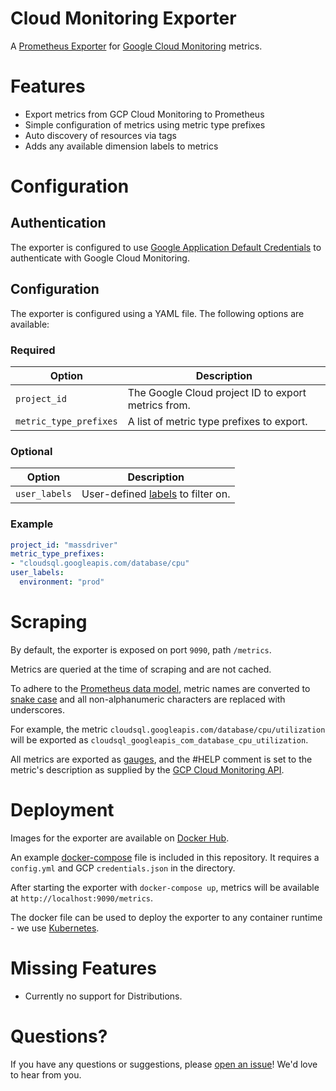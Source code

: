 # Cloud Monitoring Exporter

A [Prometheus Exporter](https://prometheus.io/docs/instrumenting/exporters/#exporters-and-integrations) for [Google Cloud Monitoring](https://cloud.google.com/monitoring/) metrics.

# Features

* Export metrics from GCP Cloud Monitoring to Prometheus
* Simple configuration of metrics using metric type prefixes
* Auto discovery of resources via tags
* Adds any available dimension labels to metrics

# Configuration

## Authentication

The exporter is configured to use [Google Application Default Credentials](https://cloud.google.com/docs/authentication/production#automatically) to authenticate with Google Cloud Monitoring.

## Configuration

The exporter is configured using a YAML file. The following options are available:

### Required

| Option | Description |
|--------|-------------|
| `project_id` | The Google Cloud project ID to export metrics from. |
| `metric_type_prefixes` | A list of metric type prefixes to export. |

### Optional

| Option | Description |
|--------|-------------|
| `user_labels` | User-defined [labels](https://cloud.google.com/resource-manager/docs/creating-managing-labels) to filter on. |

### Example

```yaml
project_id: "massdriver"
metric_type_prefixes:
- "cloudsql.googleapis.com/database/cpu"
user_labels:
  environment: "prod"
```

# Scraping

By default, the exporter is exposed on port `9090`, path `/metrics`.

Metrics are queried at the time of scraping and are not cached.

To adhere to the [Prometheus data model](https://prometheus.io/docs/concepts/data_model/), metric names are converted to [snake case](https://en.wikipedia.org/wiki/Snake_case) and all non-alphanumeric characters are replaced with underscores.

For example, the metric `cloudsql.googleapis.com/database/cpu/utilization` will be exported as `cloudsql_googleapis_com_database_cpu_utilization`.

All metrics are exported as [gauges](https://prometheus.io/docs/concepts/metric_types/#gauge), and the #HELP comment is set to the metric's description as supplied by the [GCP Cloud Monitoring API](https://cloud.google.com/monitoring/api/v3).

# Deployment

Images for the exporter are available on [Docker Hub](https://hub.docker.com/r/massdrivercloud/cloud_monitoring_exporter).

An example [docker-compose](./docker-compose.yml) file is included in this repository. It requires a `config.yml` and GCP `credentials.json` in the directory.

After starting the exporter with `docker-compose up`, metrics will be available at `http://localhost:9090/metrics`.

The docker file can be used to deploy the exporter to any container runtime - we use [Kubernetes](https://kubernetes.io/).

# Missing Features

* Currently no support for Distributions.

# Questions?

If you have any questions or suggestions, please [open an issue](https://github.com/massdriver-cloud/cloud_monitoring_exporter/issues/new)! We'd love to hear from you.
